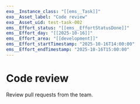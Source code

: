 ```yaml
---
exo__Instance_class: "[[ems__Task]]"
exo__Asset_label: "Code review"
exo__Asset_uid: test-task-002
ems__Effort_status: "[[ems__EffortStatusDone]]"
ems__Effort_day: "[[2025-10-16]]"
ems__Effort_area: "[[development]]"
ems__Effort_startTimestamp: "2025-10-16T14:00:00"
ems__Effort_endTimestamp: "2025-10-16T15:00:00"
---
```

# Code review

Review pull requests from the team.
